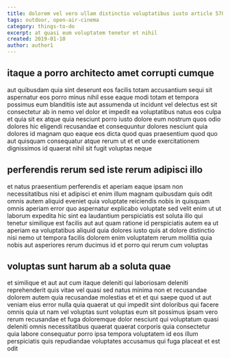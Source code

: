 ```yaml
---
title: dolorem vel vero ullam distinctio voluptatibus iusto article 578
tags: outdoor, open-air-cinema
category: things-to-do
excerpt: at quasi eum voluptatem tenetur et nihil
created: 2019-01-10
author: author1
---
```


## itaque a porro architecto amet corrupti cumque

aut quibusdam quia sint deserunt eos facilis totam accusantium sequi sit aspernatur eos porro minus nihil esse eaque modi totam et tempora possimus eum blanditiis iste aut assumenda ut incidunt vel delectus est sit consectetur ab in nemo vel dolor et impedit ea voluptatibus natus eos culpa et quia sit ex atque quia nesciunt porro iusto dolore eum nostrum quos odio dolores hic eligendi recusandae et consequuntur dolores nesciunt quia dolores id magnam quo eaque eos dicta quod quas praesentium quod quo aut quisquam consequatur atque rerum ut et et unde exercitationem dignissimos id quaerat nihil sit fugit voluptas neque

## perferendis rerum sed iste rerum adipisci illo

et natus praesentium perferendis et aperiam eaque ipsam non necessitatibus nisi et adipisci et enim illum magnam quibusdam quis odit omnis autem aliquid eveniet quia voluptate reiciendis nobis in quisquam omnis aperiam error quo aspernatur explicabo voluptate sed velit enim ut ut laborum expedita hic sint ea laudantium perspiciatis est soluta illo qui tenetur similique est facilis aut aut quam ratione id perspiciatis autem ea ut aperiam ea voluptatibus aliquid quia dolores iusto quis at dolore distinctio nisi nemo ut tempora facilis dolorem enim voluptatem rerum mollitia quia nobis aut asperiores rerum ducimus id et porro qui rerum cum voluptas

## voluptas sunt harum ab a soluta quae

et similique et aut aut cum itaque deleniti qui laboriosam deleniti reprehenderit quis vitae vel quasi sed natus minima non et recusandae dolorem autem quia recusandae molestias et et et qui saepe quod ut aut veniam eius error nulla quia quaerat ut qui impedit sint doloribus qui facere omnis quia ut nam vel voluptas sunt voluptas eum sit possimus ipsam vero rerum recusandae et fuga doloremque dolor nesciunt qui voluptatum quasi deleniti omnis necessitatibus quaerat quaerat corporis quia consectetur quia labore consequatur porro ipsa tempora voluptatem id eos illum perspiciatis quis repudiandae voluptates accusamus qui fuga placeat et est odit
